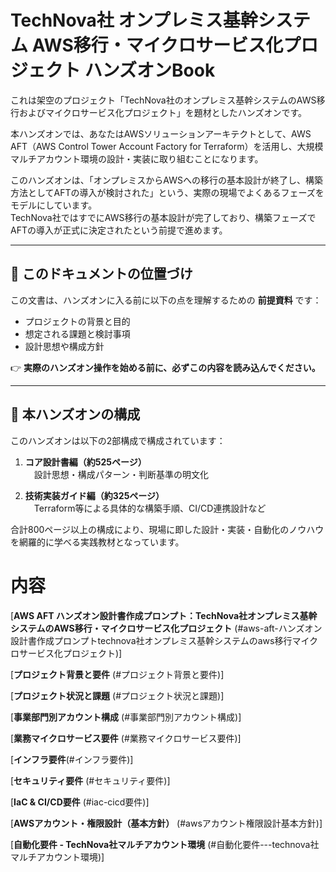 # TechNova社 オンプレミス基幹システム AWS移行・マイクロサービス化プロジェクト ハンズオンBook

これは架空のプロジェクト「TechNova社のオンプレミス基幹システムのAWS移行およびマイクロサービス化プロジェクト」を題材としたハンズオンです。

本ハンズオンでは、あなたはAWSソリューションアーキテクトとして、AWS AFT（AWS Control Tower Account Factory for Terraform）を活用し、大規模マルチアカウント環境の設計・実装に取り組むことになります。

このハンズオンは、「オンプレミスからAWSへの移行の基本設計が終了し、構築方法としてAFTの導入が検討された」という、実際の現場でよくあるフェーズをモデルにしています。  
TechNova社ではすでにAWS移行の基本設計が完了しており、構築フェーズでAFTの導入が正式に決定されたという前提で進めます。

---

## 🔰 このドキュメントの位置づけ

この文書は、ハンズオンに入る前に以下の点を理解するための **前提資料** です：

- プロジェクトの背景と目的  
- 想定される課題と検討事項  
- 設計思想や構成方針

👉 **実際のハンズオン操作を始める前に、必ずこの内容を読み込んでください。**

---

## 📘 本ハンズオンの構成

このハンズオンは以下の2部構成で構成されています：

1. **コア設計書編（約525ページ）**  
　設計思想・構成パターン・判断基準の明文化

2. **技術実装ガイド編（約325ページ）**  
　Terraform等による具体的な構築手順、CI/CD連携設計など

合計800ページ以上の構成により、現場に即した設計・実装・自動化のノウハウを網羅的に学べる実践教材となっています。


# 内容

[**AWS AFT
ハンズオン設計書作成プロンプト：TechNova社オンプレミス基幹システムのAWS移行・マイクロサービス化プロジェクト**
(#aws-aft-ハンズオン設計書作成プロンプトtechnova社オンプレミス基幹システムのaws移行マイクロサービス化プロジェクト)]

[**プロジェクト背景と要件**
(#プロジェクト背景と要件)]

[**プロジェクト状況と課題**
(#プロジェクト状況と課題)]

[**事業部門別アカウント構成**
(#事業部門別アカウント構成)]

[**業務マイクロサービス要件**
(#業務マイクロサービス要件)]

[**インフラ要件**(#インフラ要件)]

[**セキュリティ要件** (#セキュリティ要件)]

[**IaC & CI/CD要件** (#iac-cicd要件)]

[**AWSアカウント・権限設計（基本方針）**
(#awsアカウント権限設計基本方針)]

[**自動化要件 - TechNova社マルチアカウント環境**
(#自動化要件---technova社マルチアカウント環境)]
